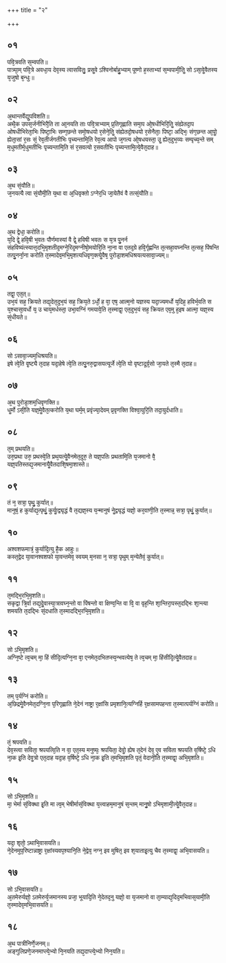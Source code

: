 +++
title = "२"

+++
## ०१
पवि᳘त्रवति स᳘म्वपति॥  
पात्र्या᳘म् पवि᳘त्रे अवधा᳘य देव᳘स्य त्वासवितुः᳘ प्रसॗवे ऽश्विनोर्बाहु᳘भ्याम् पूष्णो ह᳘स्ताभ्यां स᳘म्वपामी᳘तिॗ सो ऽसा᳘वेॗवैतस्य य᳘जुषो ब᳘न्धुः॥  
## ०२
अ᳘थान्तर्वेद्यु᳘पविशति॥  
अथै᳘क उपस᳘र्जनीभिरै᳘ति ता आ᳘नयति ताः पवि᳘त्राभ्याम् प्र᳘तिगृह्णाति समा᳘प ओ᳘षधीभिरि᳘तिॗ संह्येतदा᳘प ओषधीभिरेता᳘भिः पिष्टा᳘भिः सम्ग᳘छन्ते समो᳘षधयो र᳘सेने᳘तिॗ संह्येतदो᳘षधयो र᳘सेनैताः᳘ पिष्टा᳘ अद्भिः᳘ संग᳘छन्त आ᳘पोॗ ह्येता᳘सां र᳘सः सं᳘ रेव᳘तीर्जगतीभिः पृच्यन्तामि᳘ति रेव᳘त्य आपो ज᳘गत्य ओ᳘षधयस्ता᳘ उॗ ह्येत᳘दुभ᳘य्यः सम्पृच्य᳘न्ते सम् म᳘धुमतीर्म᳘धुमतीभिः पृच्यन्तामि᳘ति सं र᳘सवत्यो र᳘सवतीभिः पृच्यन्तामि᳘त्ये᳘वैत᳘दाह॥  
## ०३
अ᳘थ सं᳘यौति॥  
ज᳘नयत्यै त्वा सं᳘यौमी᳘ति य᳘था वा अ᳘धिवृक्तो ऽग्नेर᳘धि जा᳘येतैवं वै तत्सं᳘यौति॥  
## ०४
अ᳘थ द्वेधा᳘ करोति॥  
य᳘दि द्वे᳘ हवि᳘षी भ᳘वतः पौर्णमास्यां वै द्वे᳘ हविषी भवतः स य᳘त्र पु᳘नर्न संहविष्यंत्स्यात्त᳘दभि᳘मृशतीद᳘मग्ने᳘रिद᳘मग्नीषो᳘मयोरि᳘ति ना᳘ना वा एतद᳘ग्रे हवि᳘र्गृह्णन्ति त᳘त्सहा᳘वघ्नन्ति त᳘त्सह᳘ पिंषन्ति तत्पु᳘नर्ना᳘ना करोति त᳘स्मादेव᳘मभि᳘मृशत्यधिवृण᳘क्त्येॗवैष᳘ पुरोडा᳘शमधिश्रयत्यसावा᳘ज्यम्॥  
## ०५
तद्वा᳘ एत᳘त्॥  
उभ᳘यं सह᳘ क्रियते तद्य᳘देत᳘दुभ᳘यं सह᳘ क्रिय᳘ते ऽर्धो᳘ ह वा᳘ एष᳘ आत्म᳘नो यज्ञस्य यदा᳘ज्यमर्धो य᳘दिह᳘ हविर्भ᳘वति स य᳘श्चासा᳘वर्धो य᳘ उ चाय᳘मर्धस्ता᳘ उभा᳘वग्निं गमयावे᳘ति त᳘स्माद्वा᳘ एत᳘दुभ᳘यं सह᳘ क्रियत एव᳘मु ह᳘इष आत्मा᳘ यज्ञ᳘स्य सं᳘धीयते॥  
## ०६
सो ऽसावा᳘ज्यम᳘धिश्रयति॥  
इषे त्वे᳘ति वृ᳘ष्ट्यै त᳘दाह यदा᳘हेषे त्वे᳘ति तत्पु᳘नरु᳘द्वासयत्यूर्जे त्वे᳘ति यो वृष्टादूर्ग्र᳘सो जा᳘यते त᳘स्मै त᳘दाह॥  
## ०७
अ᳘थ पुरोडा᳘शम᳘धिवृणक्ति॥  
धॗर्मो ऽसी᳘ति यज्ञ᳘मेॗवैत᳘त्करोति य᳘था घर्म᳘म् प्रवृंज्या᳘देवम् प्र᳘वृणक्ति विश्वा᳘युरि᳘ति तदा᳘युर्दधाति॥  
## ०८
त᳘म् प्रथयति॥  
उरु᳘प्रथा उरु᳘ प्रथस्वे᳘ति प्रथ᳘यत्येॗवैनमेत᳘दुरु᳘ ते यज्ञ᳘पतिः प्रथतामि᳘ति य᳘जमानो वै᳘ यज्ञ᳘पतिस्तद्य᳘जमानायैॗवैतदाशि᳘षमा᳘शास्ते॥  
## ०९
तं न᳘ सत्रा᳘ पृथु᳘ कुर्यात्॥  
मानुषं᳘ ह कुर्याद्य᳘त्पृथुं᳘ कुर्याॗद्व्यृद्धं वै त᳘द्यज्ञ᳘स्य य᳘न्मानुषं नेॗद्व्यृद्धं यज्ञो᳘ कर᳘वाणी᳘ति त᳘स्मान्न᳘ सत्रा᳘ पृथुं᳘ कुर्यात्॥  
## १०
अश्वशफमात्रं᳘ कुर्यादि᳘त्यु है᳘क आहुः॥  
कस्त᳘द्वेद या᳘वानश्वशफो या᳘वन्तमेव᳘ स्वयम् म᳘नसा न᳘ सत्रा᳘ पृथुम् म᳘न्येतैवं᳘ कुर्यात्॥  
## ११
त᳘मद्भि᳘रभि᳘मृशति॥  
सकृद्वा त्रि᳘र्वा तद्य᳘देॗवास्या᳘त्रावघ्न᳘न्तो वा पिंषन्तो वा क्षिण्व᳘न्ति वा वि᳘ वा वृह᳘न्ति शा᳘न्तिरा᳘पस्त᳘दद्भिः शा᳘न्त्या शमयति त᳘दद्भिः सं᳘दधाति त᳘स्मादद्भि᳘रभि᳘मृशति॥  
## १२
सो ऽभि᳘मृशति॥  
अग्नि᳘ष्टे त्व᳘चम् मा᳘ हिं सीदि᳘त्यग्नि᳘ना वा᳘ एनमेत᳘दभितप्स्य᳘न्भवत्येष᳘ ते त्व᳘चम् मा᳘ हिंसीदि᳘त्येॗवैतदाह॥  
## १३
तम् प᳘र्यग्निं करोति॥  
अ᳘छिद्रमेॗवैनमेत᳘दग्नि᳘ना प᳘रिगृह्णाति ने᳘देनं नाष्ट्रा र᳘क्षांसि प्रमृशानि᳘त्यग्निर्हि र᳘क्षसामपहन्ता त᳘स्मात्पर्यग्निं करोति॥  
## १४
तं᳘ श्रपयति॥  
देव᳘स्त्वा सविता᳘ श्रपयत्वि᳘ति न वा᳘ एत᳘स्य मनुष्यः᳘ श्रपयिता᳘ देवोॗ ह्येष त᳘देनं देव᳘ ए᳘व सविता श्रपयति व᳘र्षिष्टे᳘ ऽधि ना᳘क इ᳘ति देवॗत्रो एत᳘दाह यदा᳘ह व᳘र्षिष्टे᳘ ऽधि ना᳘क इ᳘ति त᳘मभि᳘मृशति पृतं᳘ वेदानी᳘ति त᳘स्माद्वा᳘ अभि᳘मृशति॥  
## १५
सो ऽभि᳘मृशति॥  
मा᳘ भेर्मा सं᳘विक्था इ᳘ति मा त्व᳘म् भेषीर्मासं᳘विक्था य᳘त्त्वाहम᳘मानुषं स᳘न्तम् मानु᳘षो ऽभिमृशामी᳘त्येॗवैत᳘दाह॥  
## १६
यदा᳘ शृतो᳘ ऽथाभि᳘वासयति॥  
ने᳘देनमुप᳘रिष्टान्नाष्ट्रा र᳘क्षांस्यवप᳘श्यानि᳘ति ने᳘द्वेव᳘ नग्न᳘ इव मुषित᳘ इव श᳘याताइ᳘त्यु चैव त᳘स्माद्वा᳘ अभि᳘वासयति॥  
## १७
सो ऽभि᳘वासयति॥  
अ᳘तमेरुर्यज्ञो᳘ ऽतमेरुर्य᳘जमानस्य प्रजा᳘ भूयादि᳘ति ने᳘देतद᳘नु यज्ञो᳘ वा य᳘जमानो वा ता᳘म्याद्य᳘दिद᳘मभिवास᳘यामी᳘ति त᳘स्मादेव᳘मभि᳘वासयति॥  
## १८
अ᳘थ पात्रीनिर्णे᳘जनम्॥  
अङ्गुलिप्रणे᳘जनमाप्त्ये᳘भ्यो नि᳘नयति तद्य᳘दाप्त्ये᳘भ्यो निन᳘यति॥  